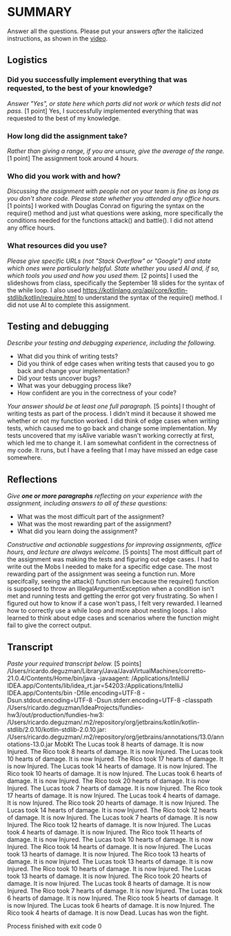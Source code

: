 # SUMMARY

Answer all the questions. Please put your answers _after_ the
italicized instructions, as shown in the
[video](https://northeastern.hosted.panopto.com/Panopto/Pages/Viewer.aspx?id=d327c168-e0e8-4f70-9f3f-b12f0048baac).

## Logistics

### Did you successfully implement everything that was requested, to the best of your knowledge?

_Answer "Yes", or state here which parts did not work or which tests did not
pass._ [1 point]
Yes, I successfully implemented everything that was requested to the best of my knowledge.

### How long did the assignment take?

_Rather than giving a range, if you are unsure, give the average of the range._
[1 point]
The assignment took around 4 hours.

### Who did you work with and how?

_Discussing the assignment with people not on your team is fine as long as you
don't share code. Please state whether you attended any office hours._ [1 points]
I worked with Douglas Conrad on figuring the syntax on the require() method and just what
questions were asking, more specifically the conditions needed for the functions attack() and battle(). I did not attend
any office hours.

### What resources did you use?

_Please give specific URLs (not "Stack Overflow" or "Google") and state which
ones were particularly helpful. State whether you used AI and, if so, which
tools you used and how you used them._ [2 points]
I used the slideshows from class, specifically
the September 18 slides for the syntax of the while loop. I also used
https://kotlinlang.org/api/core/kotlin-stdlib/kotlin/require.html to understand the syntax
of the require() method. I did not use AI to complete this assignment.

## Testing and debugging

_Describe your testing and debugging experience, including the following._

* What did you think of writing tests?
* Did you think of edge cases when writing tests that caused you to go back
  and change your implementation?
* Did your tests uncover bugs?
* What was your debugging process like?
* How confident are you in the correctness of your code?

_Your answer should be at least one full paragraph._ [5 points]
I thought of writing tests as part of the process. I didn't mind it because
it showed me whether or not my function worked. I did think of edge cases when writing tests,
which caused me to go back and change some implementation. My tests uncovered that my isAlive
variable wasn't working correctly at first, which led me to change it. I am somewhat confident in the
correctness of my code. It runs, but I have a feeling that I may have missed an edge case somewhere.

## Reflections

_Give **one or more paragraphs** reflecting on your experience with the
assignment, including answers to all of these questions:_

* What was the most difficult part of the assignment?
* What was the most rewarding part of the assignment?
* What did you learn doing the assignment?

_Constructive and actionable suggestions for improving assignments, office
hours, and lecture are always welcome._
[5 points]
The most difficult part of the assignment was making the tests and figuring out
edge cases. I had to write out the Mobs I needed to make for a specific edge case.
The most rewarding part of the assignment was seeing a function run. More specifcally,
seeing the attack() function run because the require() function is supposed to throw an
IllegalArgumentException when a condition isn't met and running tests and getting the error got very
frustrating. So when I figured out how to know if a case won't pass, I felt very rewarded.
I learned how to correctly use a while loop and more about nesting loops. I also learned
to think about edge cases and scenarios where the function might fail to give the
correct output.

## Transcript

_Paste your required transcript below._ [5 points]
/Users/ricardo.deguzman/Library/Java/JavaVirtualMachines/corretto-21.0.4/Contents/Home/bin/java -javaagent:
/Applications/IntelliJ IDEA.app/Contents/lib/idea_rt.jar=54203:/Applications/IntelliJ IDEA.app/Contents/bin
-Dfile.encoding=UTF-8 -Dsun.stdout.encoding=UTF-8 -Dsun.stderr.encoding=UTF-8 -classpath
/Users/ricardo.deguzman/IdeaProjects/fundies-hw3/out/production/fundies-hw3:
/Users/ricardo.deguzman/.m2/repository/org/jetbrains/kotlin/kotlin-stdlib/2.0.10/kotlin-stdlib-2.0.10.jar:
/Users/ricardo.deguzman/.m2/repository/org/jetbrains/annotations/13.0/annotations-13.0.jar MobKt
The Lucas took 8 hearts of damage.
It is now Injured.
The Rico took 8 hearts of damage.
It is now Injured.
The Lucas took 10 hearts of damage.
It is now Injured.
The Rico took 17 hearts of damage.
It is now Injured.
The Lucas took 14 hearts of damage.
It is now Injured.
The Rico took 10 hearts of damage.
It is now Injured.
The Lucas took 6 hearts of damage.
It is now Injured.
The Rico took 20 hearts of damage.
It is now Injured.
The Lucas took 7 hearts of damage.
It is now Injured.
The Rico took 17 hearts of damage.
It is now Injured.
The Lucas took 4 hearts of damage.
It is now Injured.
The Rico took 20 hearts of damage.
It is now Injured.
The Lucas took 14 hearts of damage.
It is now Injured.
The Rico took 12 hearts of damage.
It is now Injured.
The Lucas took 7 hearts of damage.
It is now Injured.
The Rico took 12 hearts of damage.
It is now Injured.
The Lucas took 4 hearts of damage.
It is now Injured.
The Rico took 11 hearts of damage.
It is now Injured.
The Lucas took 10 hearts of damage.
It is now Injured.
The Rico took 14 hearts of damage.
It is now Injured.
The Lucas took 13 hearts of damage.
It is now Injured.
The Rico took 13 hearts of damage.
It is now Injured.
The Lucas took 13 hearts of damage.
It is now Injured.
The Rico took 10 hearts of damage.
It is now Injured.
The Lucas took 13 hearts of damage.
It is now Injured.
The Rico took 20 hearts of damage.
It is now Injured.
The Lucas took 8 hearts of damage.
It is now Injured.
The Rico took 7 hearts of damage.
It is now Injured.
The Lucas took 6 hearts of damage.
It is now Injured.
The Rico took 5 hearts of damage.
It is now Injured.
The Lucas took 6 hearts of damage.
It is now Injured.
The Rico took 4 hearts of damage.
It is now Dead.
Lucas has won the fight.

Process finished with exit code 0

